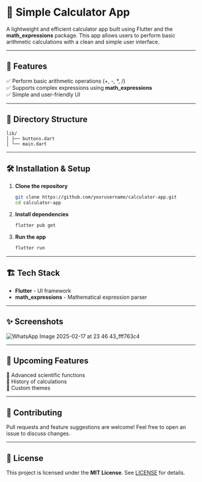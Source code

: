 # 🧮 Simple Calculator App

A lightweight and efficient calculator app built using Flutter and the **math_expressions** package. This app allows users to perform basic arithmetic calculations with a clean and simple user interface.

---

## 📌 Features

✅ Perform basic arithmetic operations (+, -, *, /)  
✅ Supports complex expressions using **math_expressions**  
✅ Simple and user-friendly UI  

---

## 📂 Directory Structure

```
lib/
│ ├── buttons.dart
│ └── main.dart
```

---

## 🛠️ Installation & Setup

1. **Clone the repository**
   ```bash
   git clone https://github.com/yourusername/calculator-app.git
   cd calculator-app
   ```
2. **Install dependencies**
   ```bash
   flutter pub get
   ```
3. **Run the app**
   ```bash
   flutter run
   ```

---

## 🏗️ Tech Stack

- **Flutter** - UI framework
- **math_expressions** - Mathematical expression parser

---

## ✨ Screenshots
 
![WhatsApp Image 2025-02-17 at 23 46 43_fff763c4](https://github.com/user-attachments/assets/82bb1292-325c-45a6-be6f-9d34d0963797)

---

## 📌 Upcoming Features

🚀 Advanced scientific functions  
🚀 History of calculations  
🚀 Custom themes  

---

## 🤝 Contributing

Pull requests and feature suggestions are welcome! Feel free to open an issue to discuss changes.

---

## 📜 License

This project is licensed under the **MIT License**. See [LICENSE](LICENSE) for details.

